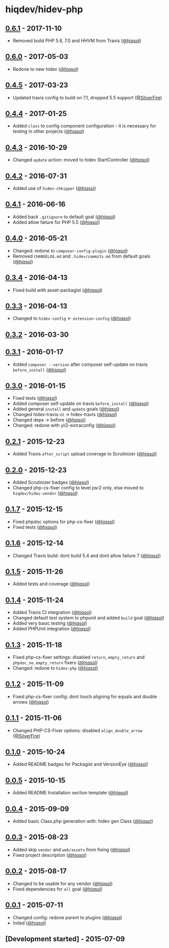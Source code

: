 # hiqdev/hidev-php

## [0.6.1] - 2017-11-10

- Removed build PHP 5.6, 7.0 and HHVM from Travis ([@hiqsol])

## [0.6.0] - 2017-05-03

- Redone to new hidev ([@hiqsol])

## [0.4.5] - 2017-03-23

- Updated travis config to build on 7.1, dropped 5.5 support ([@SilverFire])

## [0.4.4] - 2017-01-25

- Added `class` to config component configuration - it is necessary for testing in other projects ([@hiqsol])

## [0.4.3] - 2016-10-29

- Changed `update` action: moved to hidev StartController ([@hiqsol])

## [0.4.2] - 2016-07-31

- Added use of `hidev-chkipper` ([@hiqsol])

## [0.4.1] - 2016-06-16

- Added back `.gitignore` to default goal ([@hiqsol])
- Added allow failure for PHP 5.5 ([@hiqsol])

## [0.4.0] - 2016-05-21

- Changed: redone to `composer-config-plugin` ([@hiqsol])
- Removed `CHANGELOG.md` and `.hidev/commits.md` from default goals ([@hiqsol])

## [0.3.4] - 2016-04-13

- Fixed build with asset-packagist ([@hiqsol])

## [0.3.3] - 2016-04-13

- Changed to `hidev-config` <- `extension-config` ([@hiqsol])

## [0.3.2] - 2016-03-30

## [0.3.1] - 2016-01-17

- Added `composer --version` after composer self-update on travis `before_install` ([@hiqsol])

## [0.3.0] - 2016-01-15

- Fixed tests ([@hiqsol])
- Added composer self-update on travis `before_install` ([@hiqsol])
- Added general `install` and `update` goals ([@hiqsol])
- Changed hidev-travis-ci -> hidev-travis ([@hiqsol])
- Changed deps -> before ([@hiqsol])
- Changed: redone with yii2-extraconfig ([@hiqsol])

## [0.2.1] - 2015-12-23

- Added Travis `after_script` upload coverage to Scrutinizer ([@hiqsol])

## [0.2.0] - 2015-12-23

- Added Scrutinizer badges ([@hiqsol])
- Changed php-cs-fixer config to level psr2 only, else moved to `hiqdev/hidev-vendor` ([@hiqsol])

## [0.1.7] - 2015-12-15

- Fixed phpdoc options for php-cs-fixer ([@hiqsol])
- Fixed tests ([@hiqsol])

## [0.1.6] - 2015-12-14

- Changed Travis build: dont build 5.4 and dont allow failure 7 ([@hiqsol])

## [0.1.5] - 2015-11-26

- Added tests and coverage ([@hiqsol])

## [0.1.4] - 2015-11-24

- Added Travis CI integration ([@hiqsol])
- Changed default test system to phpunit and added `build` goal ([@hiqsol])
- Added very basic testing ([@hiqsol])
- Added PHPUnit integration ([@hiqsol])

## [0.1.3] - 2015-11-18

- Fixed php-cs-fixer settings: disabled `return`, `empty_return` and `phpdoc_no_empty_return` fixers ([@hiqsol])
- Changed: redone to `hidev-php` ([@hiqsol])

## [0.1.2] - 2015-11-09

- Fixed php-cs-fixer config: dont touch aligning for equals and double arrows ([@hiqsol])

## [0.1.1] - 2015-11-06

- Changed PHP-CS-Fixer options: disabled `align_double_arrow` ([@SilverFire])

## [0.1.0] - 2015-10-24

- Added README badges for Packagist and VersionEye ([@hiqsol])

## [0.0.5] - 2015-10-15

- Added README Installation section template ([@hiqsol])

## [0.0.4] - 2015-09-09

- Added basic Class.php generation with: hidev gen Class ([@hiqsol])

## [0.0.3] - 2015-08-23

- Added skip `vendor` and `web/assets` from fixing ([@hiqsol])
- Fixed project description ([@hiqsol])

## [0.0.2] - 2015-08-17

- Changed to be usable for any vendor ([@hiqsol])
- Fixed dependencies for `all` goal ([@hiqsol])

## [0.0.1] - 2015-07-11

- Changed config: redone parent to plugins ([@hiqsol])
- Inited ([@hiqsol])

## [Development started] - 2015-07-09

[@hiqsol]: https://github.com/hiqsol
[sol@hiqdev.com]: https://github.com/hiqsol
[@SilverFire]: https://github.com/SilverFire
[d.naumenko.a@gmail.com]: https://github.com/SilverFire
[@tafid]: https://github.com/tafid
[andreyklochok@gmail.com]: https://github.com/tafid
[@BladeRoot]: https://github.com/BladeRoot
[bladeroot@gmail.com]: https://github.com/BladeRoot
[Under development]: https://github.com/hiqdev/hidev-php/compare/0.6.0...HEAD
[0.4.3]: https://github.com/hiqdev/hidev-php/compare/0.4.2...0.4.3
[0.4.2]: https://github.com/hiqdev/hidev-php/compare/0.4.1...0.4.2
[0.4.1]: https://github.com/hiqdev/hidev-php/compare/0.4.0...0.4.1
[0.4.0]: https://github.com/hiqdev/hidev-php/compare/0.3.4...0.4.0
[0.3.4]: https://github.com/hiqdev/hidev-php/compare/0.3.3...0.3.4
[0.3.3]: https://github.com/hiqdev/hidev-php/compare/0.3.2...0.3.3
[0.3.2]: https://github.com/hiqdev/hidev-php/compare/0.3.1...0.3.2
[0.3.1]: https://github.com/hiqdev/hidev-php/compare/0.3.0...0.3.1
[0.3.0]: https://github.com/hiqdev/hidev-php/compare/0.2.1...0.3.0
[0.2.1]: https://github.com/hiqdev/hidev-php/compare/0.2.0...0.2.1
[0.2.0]: https://github.com/hiqdev/hidev-php/compare/0.1.7...0.2.0
[0.1.7]: https://github.com/hiqdev/hidev-php/compare/0.1.6...0.1.7
[0.1.6]: https://github.com/hiqdev/hidev-php/compare/0.1.5...0.1.6
[0.1.5]: https://github.com/hiqdev/hidev-php/compare/0.1.4...0.1.5
[0.1.4]: https://github.com/hiqdev/hidev-php/compare/0.1.3...0.1.4
[0.1.3]: https://github.com/hiqdev/hidev-php/compare/0.1.2...0.1.3
[0.1.2]: https://github.com/hiqdev/hidev-php/compare/0.1.1...0.1.2
[0.1.1]: https://github.com/hiqdev/hidev-php/compare/0.1.0...0.1.1
[0.1.0]: https://github.com/hiqdev/hidev-php/compare/0.0.5...0.1.0
[0.0.5]: https://github.com/hiqdev/hidev-php/compare/0.0.4...0.0.5
[0.0.4]: https://github.com/hiqdev/hidev-php/compare/0.0.3...0.0.4
[0.0.3]: https://github.com/hiqdev/hidev-php/compare/0.0.2...0.0.3
[0.0.2]: https://github.com/hiqdev/hidev-php/compare/0.0.1...0.0.2
[0.0.1]: https://github.com/hiqdev/hidev-php/releases/tag/0.0.1
[0.4.4]: https://github.com/hiqdev/hidev-php/compare/0.4.3...0.4.4
[0.4.5]: https://github.com/hiqdev/hidev-php/compare/0.4.4...0.4.5
[0.6.0]: https://github.com/hiqdev/hidev-php/compare/0.4.5...0.6.0
[0.6.1]: https://github.com/hiqdev/hidev-php/compare/0.6.0...0.6.1
